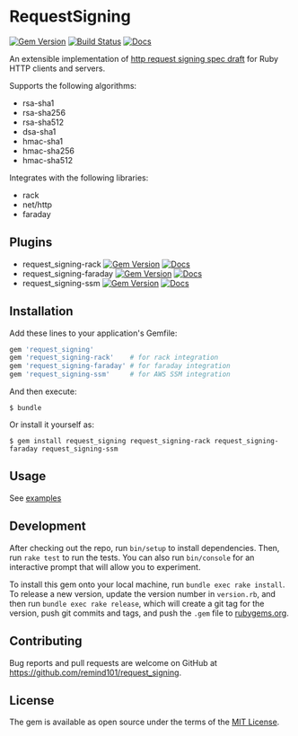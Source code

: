 # RequestSigning

[![Gem Version](https://badge.fury.io/rb/request_signing.svg)](https://badge.fury.io/rb/request_signing)
[![Build Status](https://circleci.com/gh/remind101/request_signing.png?style=shield&circle-token=b945a7d85dbfbd7ef5a1257a985dee1ff3b47015)](https://circleci.com/gh/remind101/request_signing)
[![Docs](https://img.shields.io/badge/yard-docs-blue.svg)](http://www.rubydoc.info/gems/request_signing/RequestSigning)


An extensible implementation of [http request signing spec draft](https://tools.ietf.org/html/draft-cavage-http-signatures-08)
for Ruby HTTP clients and servers.

Supports the following algorithms:

* rsa-sha1
* rsa-sha256
* rsa-sha512
* dsa-sha1
* hmac-sha1
* hmac-sha256
* hmac-sha512

Integrates with the following libraries:

* rack
* net/http
* faraday

## Plugins

* request_signing-rack
  [![Gem Version](https://badge.fury.io/rb/request_signing.svg)](https://badge.fury.io/rb/request_signing-rack)
  [![Docs](https://img.shields.io/badge/yard-docs-blue.svg)](http://www.rubydoc.info/gems/request_signing-rack/RequestSigning/Rack/Middleware)
* request_signing-faraday
  [![Gem Version](https://badge.fury.io/rb/request_signing.svg)](https://badge.fury.io/rb/request_signing-faraday)
  [![Docs](https://img.shields.io/badge/yard-docs-blue.svg)](http://www.rubydoc.info/gems/request_signing-faraday/RequestSigning/Faraday/Middleware)
* request_signing-ssm
  [![Gem Version](https://badge.fury.io/rb/request_signing.svg)](https://badge.fury.io/rb/request_signing-ssm)
  [![Docs](https://img.shields.io/badge/yard-docs-blue.svg)](http://www.rubydoc.info/gems/request_signing-ssm/RequestSigning/KeyStores/SSM)

## Installation

Add these lines to your application's Gemfile:

```ruby
gem 'request_signing'
gem 'request_signing-rack'    # for rack integration
gem 'request_signing-faraday' # for faraday integration
gem 'request_signing-ssm'     # for AWS SSM integration
```

And then execute:

    $ bundle

Or install it yourself as:

    $ gem install request_signing request_signing-rack request_signing-faraday request_signing-ssm

## Usage

See [examples](./examples)

## Development

After checking out the repo, run `bin/setup` to install dependencies. Then, run `rake test` to run the tests. You can also run `bin/console` for an interactive prompt that will allow you to experiment.

To install this gem onto your local machine, run `bundle exec rake install`. To release a new version, update the version number in `version.rb`, and then run `bundle exec rake release`, which will create a git tag for the version, push git commits and tags, and push the `.gem` file to [rubygems.org](https://rubygems.org).

## Contributing

Bug reports and pull requests are welcome on GitHub at https://github.com/remind101/request_signing.


## License

The gem is available as open source under the terms of the [MIT License](http://opensource.org/licenses/MIT).

